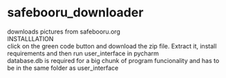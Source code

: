 # safebooru_downloader
downloads pictures from safebooru.org\
INSTALLLATION\
click on the green code button and download the zip file. Extract it, install requirements and then run user_interface in pycharm\
database.db is required for a big chunk of program funcionality and has to be in the same folder as user_interface

